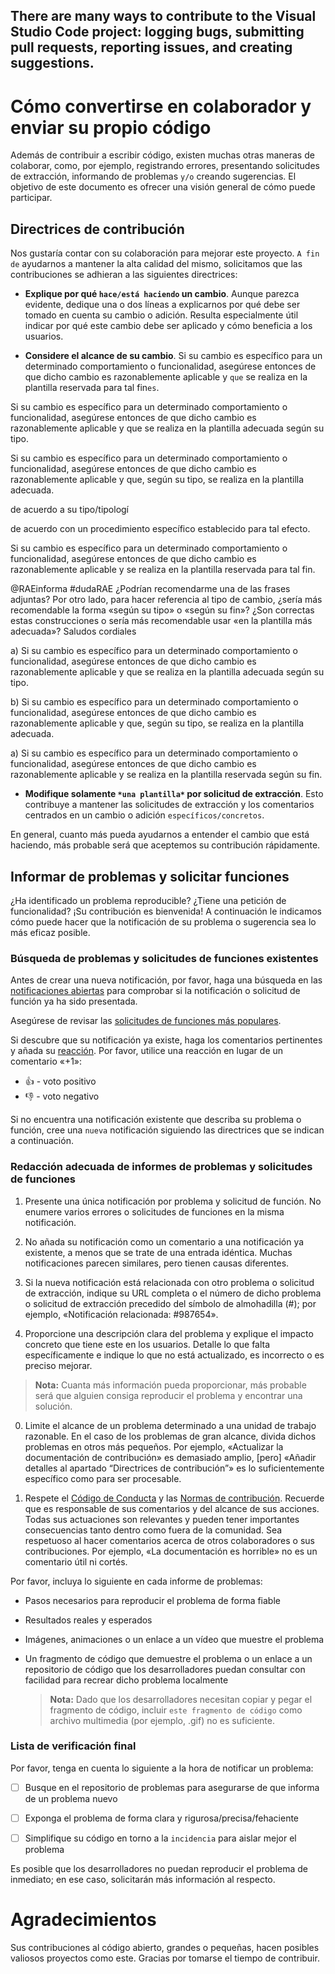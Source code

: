 ## There are many ways to contribute to the Visual Studio Code project: logging bugs, submitting pull requests, reporting issues, and creating suggestions.

# Cómo convertirse en colaborador y enviar su propio código

Además de contribuir a escribir código, existen muchas otras maneras de colaborar, como, por ejemplo, registrando errores, presentando solicitudes de extracción, informando de problemas `y/o` creando sugerencias. El objetivo de este documento es ofrecer una visión general de cómo puede participar.

## Directrices de contribución

Nos gustaría contar con su colaboración para mejorar este proyecto. `A fin de` ayudarnos a mantener la alta calidad del mismo, solicitamos que las contribuciones se adhieran a las siguientes directrices:

- **Explique por qué `hace/está haciendo` un cambio**. Aunque parezca evidente, dedique una o dos líneas a explicarnos por qué debe ser tomado en cuenta su cambio o adición. Resulta especialmente útil indicar por qué este cambio debe ser aplicado y cómo beneficia a los usuarios.

- **Considere el alcance de su cambio**. Si su cambio es específico para un determinado comportamiento o funcionalidad, asegúrese entonces de que dicho cambio es razonablemente aplicable y `que` se realiza en la plantilla reservada para tal fin`es`.


Si su cambio es específico para un determinado comportamiento o funcionalidad, asegúrese entonces de que dicho cambio es razonablemente aplicable y que se realiza en la plantilla adecuada según su tipo.

Si su cambio es específico para un determinado comportamiento o funcionalidad, asegúrese entonces de que dicho cambio es razonablemente aplicable y que, según su tipo, se realiza en la plantilla adecuada.


de acuerdo a su tipo/tipologí

de acuerdo con un procedimiento específico establecido para tal efecto.

Si su cambio es específico para un determinado comportamiento o funcionalidad, asegúrese entonces de que dicho cambio es razonablemente aplicable y se realiza en la plantilla reservada para tal fin.

@RAEinforma #dudaRAE ¿Podrían recomendarme una de las frases adjuntas? Por otro lado, para hacer referencia al tipo de cambio, ¿sería más recomendable la forma «según su tipo» o «según su fin»? ¿Son correctas estas construcciones o sería más recomendable usar «en la plantilla más adecuada»? Saludos cordiales

a) Si su cambio es específico para un determinado comportamiento o funcionalidad, asegúrese entonces de que dicho cambio es razonablemente aplicable y que se realiza en la plantilla adecuada según su tipo.

b) Si su cambio es específico para un determinado comportamiento o funcionalidad, asegúrese entonces de que dicho cambio es razonablemente aplicable y que, según su tipo, se realiza en la plantilla adecuada.

a) Si su cambio es específico para un determinado comportamiento o funcionalidad, asegúrese entonces de que dicho cambio es razonablemente aplicable y se realiza en la plantilla reservada según su fin.


- **Modifique solamente `*una plantilla*` por solicitud de extracción**. Esto contribuye a mantener las solicitudes de extracción y los comentarios centrados en un cambio o adición `específicos/concretos`.

En general, cuanto más pueda ayudarnos a entender el cambio que está haciendo, más probable será que aceptemos su contribución rápidamente.

## Informar de problemas y solicitar funciones

¿Ha identificado un problema reproducible? ¿Tiene una petición de funcionalidad? ¡Su contribución es bienvenida! A continuación le indicamos cómo puede hacer que la notificación de su problema o sugerencia sea lo más eficaz posible.

### Búsqueda de problemas y solicitudes de funciones existentes

Antes de crear una nueva notificación, por favor, haga una búsqueda en las [notificaciones abiertas](https://github.com/microsoft/vscode/issues) para comprobar si la notificación o solicitud de función ya ha sido presentada.

Asegúrese de revisar las [solicitudes de funciones más populares](https://github.com/microsoft/vscode/issues?q=is%3Aopen+is%3Aissue+label%3Afeature-request+sort%3Areactions-%2B1-desc).

Si descubre que su notificación ya existe, haga los comentarios pertinentes y añada su [reacción](https://github.com/blog/2119-add-reactions-to-pull-requests-issues-and-comments). Por favor, utilice una reacción en lugar de un comentario «+1»:

* 👍 - voto positivo
* 👎 - voto negativo

Si no encuentra una notificación existente que describa su problema o función, cree una `nueva` notificación siguiendo las directrices que se indican a continuación.

### Redacción adecuada de informes de problemas y solicitudes de funciones

1. Presente una única notificación por problema y solicitud de función. No enumere varios errores o solicitudes de funciones en la misma notificación.

3. No añada su notificación como un comentario a una notificación ya existente, a menos que se trate de una entrada idéntica. Muchas notificaciones parecen similares, pero tienen causas diferentes.

0. Si la nueva notificación está relacionada con otro problema o solicitud de extracción, indique su URL completa o el número de dicho problema o solicitud de extracción precedido del símbolo de almohadilla (#); por ejemplo, «Notificación relacionada: #987654».

2. Proporcione una descripción clara del problema y explique el impacto concreto que tiene este en los usuarios. Detalle lo que falta específicamente e indique lo que no está actualizado, es incorrecto o es preciso mejorar.

> **Nota:** Cuanta más información pueda proporcionar, más probable será que alguien consiga reproducir el problema y encontrar una solución.

0. Limite el alcance de un problema determinado a una unidad de trabajo razonable. En el caso de los problemas de gran alcance, divida dichos problemas en otros más pequeños. Por ejemplo, «Actualizar la documentación de contribución» es demasiado amplio, [pero] «Añadir detalles al apartado “Directrices de contribución”» es lo suficientemente específico como para ser procesable.

0. Respete el [Código de Conducta](./CODE_OF_CONDUCT.md) y las [Normas de contribución](./CONTRIBUTING.md). Recuerde que es responsable de sus comentarios y del alcance de sus acciones. Todas sus actuaciones son relevantes y pueden tener importantes consecuencias tanto dentro como fuera de la comunidad. Sea respetuoso al hacer comentarios acerca de otros colaboradores o sus contribuciones. Por ejemplo, «La documentación es horrible» no es un comentario útil ni cortés.

Por favor, incluya lo siguiente en cada informe de problemas:

* Pasos necesarios para reproducir el problema de forma fiable

* Resultados reales y esperados

* Imágenes, animaciones o un enlace a un vídeo que muestre el problema

* Un fragmento de código que demuestre el problema o un enlace a un repositorio de código que los desarrolladores puedan consultar con facilidad para recrear dicho problema localmente

  > **Nota:** Dado que los desarrolladores necesitan copiar y pegar el fragmento de código, incluir `este fragmento de código` como archivo multimedia (por ejemplo, .gif) no es suficiente.

### Lista de verificación final

Por favor, tenga en cuenta lo siguiente a la hora de notificar un problema:

* [ ] Busque en el repositorio de problemas para asegurarse de que informa de un problema nuevo

* [ ] Exponga el problema de forma clara y rigurosa/precisa/fehaciente

* [ ] Simplifique su código en torno a la `incidencia` para aislar mejor el problema

Es posible que los desarrolladores no puedan reproducir el problema de inmediato; en ese caso, solicitarán más información al respecto.

# Agradecimientos

Sus contribuciones al código abierto, grandes o pequeñas, hacen posibles valiosos proyectos como este. Gracias por tomarse el tiempo de contribuir.
